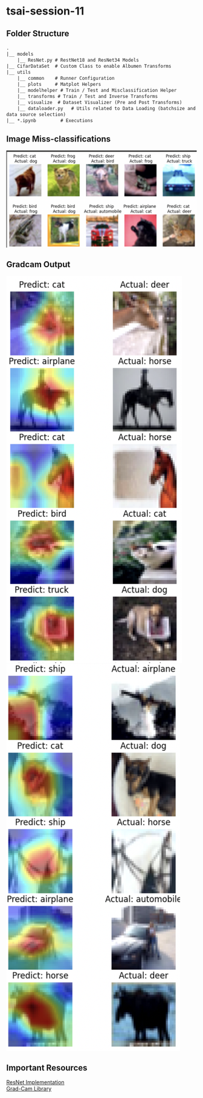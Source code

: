 # tsai-session-11

## Folder Structure

```
.  
|__ models
    |__ ResNet.py # RestNet18 and ResNet34 Models
|__ CifarDataSet  # Custom Class to enable Albumen Transforms
|__ utils
    |__ common    # Runner Configuration
    |__ plots     # Matplot Helpers
    |__ modelhelper # Train / Test and Misclassification Helper
    |__ transforms # Train / Test and Inverse Transforms
    |__ visualize  # Dataset Visualizer (Pre and Post Transforms) 
    |__ dataloader.py   # Utils related to Data Loading (batchsize and data source selection)  
|__ *.ipynb         # Executions
```

## Image Miss-classifications
![Miss-Class-Images](./media/Screenshot%202023-08-05%20at%2011.22.12%20PM.png)

## Gradcam Output

![Gradcam-1](./media/Screenshot%202023-08-05%20at%2011.21.33%20PM.png)
![Gradcam-2](./media/Screenshot%202023-08-05%20at%2011.22.02%20PM.png)


## Important Resources

[ResNet Implementation](https://github.com/kuangliu/pytorch-cifar)  
[Grad-Cam Library](https://jacobgil.github.io/pytorch-gradcam-book/introduction.html)